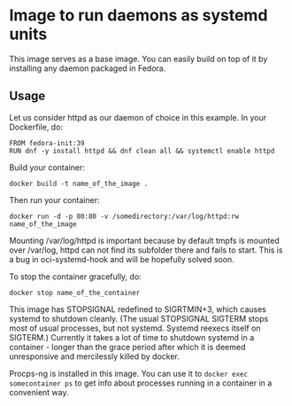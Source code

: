 Image to run daemons as systemd units
=====================================

This image serves as a base image. You can easily build on top of it by installing any daemon packaged in Fedora.

Usage
-----
Let us consider httpd as our daemon of choice in this example. In your Dockerfile, do:
```
FROM fedora-init:39
RUN dnf -y install httpd && dnf clean all && systemctl enable httpd
```
Build your container:
```
docker build -t name_of_the_image .
```
Then run your container:
```
docker run -d -p 80:80 -v /somedirectory:/var/log/httpd:rw name_of_the_image
```
Mounting /var/log/httpd is important because by default tmpfs is mounted over /var/log, httpd can not find its subfolder there and fails to start. This is a bug in oci-systemd-hook and will be hopefully solved soon.

To stop the container gracefully, do:
```
docker stop name_of_the_container
```
This image has STOPSIGNAL redefined to SIGRTMIN+3, which causes systemd to shutdown cleanly. (The usual STOPSIGNAL SIGTERM stops most of usual processes, but not systemd. Systemd reexecs itself on SIGTERM.) Currently it takes a lot of time to shutdown systemd in a container - longer than the grace period after which it is deemed unresponsive and mercilessly killed by docker.

Procps-ng is installed in this image. You can use it to `docker exec somecontainer ps` to get info about processes running in a container in a convenient way.

